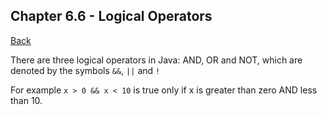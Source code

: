 ## Chapter 6.6 - Logical Operators

[Back](../README.md)

There are three logical operators in Java: AND, OR and NOT, which are denoted by the symbols ``&&``, ``||`` and ``!``

For example ``x > 0 && x < 10`` is true only if x is greater than zero AND less than 10.
